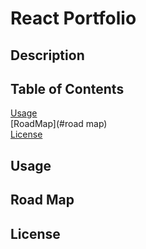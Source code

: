 # React Portfolio 

## Description 

## Table of Contents 
[Usage](#usage) <br>
[RoadMap](#road map) <br>
[License](#license)
## Usage 

## Road Map 

## License 